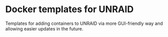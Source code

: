 # Docker templates for UNRAID

Templates for adding containers to UNRAID via more GUI-friendly way and allowing easier updates in the future.
